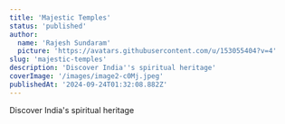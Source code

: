 ```yaml
---
title: 'Majestic Temples'
status: 'published'
author:
  name: 'Rajesh Sundaram'
  picture: 'https://avatars.githubusercontent.com/u/153055404?v=4'
slug: 'majestic-temples'
description: 'Discover India''s spiritual heritage'
coverImage: '/images/image2-c0Mj.jpeg'
publishedAt: '2024-09-24T01:32:08.882Z'
---
```


Discover India's spiritual heritage